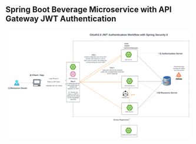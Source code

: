 ## Spring Boot Beverage Microservice with API Gateway JWT Authentication

![Diagram](Beverage-microservice-jwks.png)
